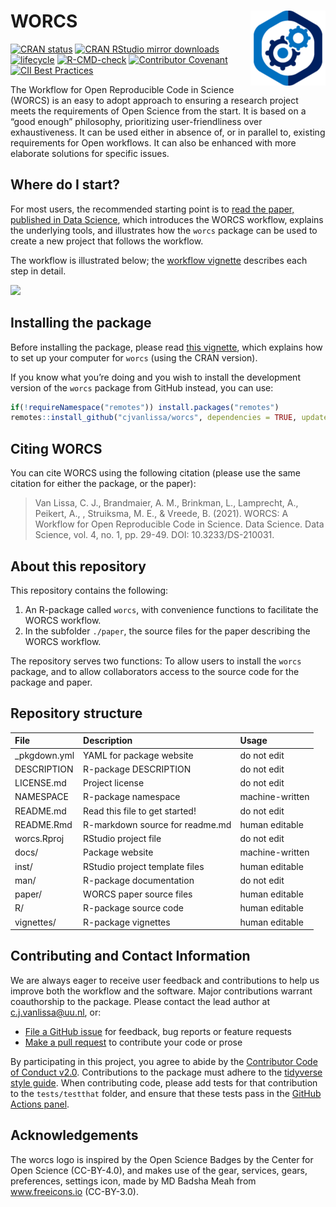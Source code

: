 
# WORCS <a href="https://cjvanlissa.github.io/worcs/"><img src="man/figures/logo.png" align="right" height="120" alt="worcs website" /></a>

<!-- README.md is generated from README.Rmd. Please edit that file -->
<!-- badges: start --->

[![CRAN
status](https://www.r-pkg.org/badges/version/worcs)](https://cran.r-project.org/package=worcs)
[![CRAN RStudio mirror
downloads](https://cranlogs.r-pkg.org/badges/grand-total/worcs?color=blue)](https://r-pkg.org/pkg/worcs)
[![lifecycle](https://img.shields.io/badge/lifecycle-maturing-blue.svg)](https://lifecycle.r-lib.org/articles/stages.html#maturing)
[![R-CMD-check](https://github.com/cjvanlissa/worcs/actions/workflows/R-CMD-check.yaml/badge.svg)](https://github.com/cjvanlissa/worcs/actions/workflows/R-CMD-check.yaml)
[![Contributor
Covenant](https://img.shields.io/badge/Contributor%20Covenant-v2.0%20adopted-ff69b4.svg)](code_of_conduct.md)
[![CII Best
Practices](https://bestpractices.coreinfrastructure.org/projects/3969/badge)](https://bestpractices.coreinfrastructure.org/projects/3969)
<!-- badges: end --->

The Workflow for Open Reproducible Code in Science (WORCS) is an easy to
adopt approach to ensuring a research project meets the requirements of
Open Science from the start. It is based on a “good enough” philosophy,
prioritizing user-friendliness over exhaustiveness. It can be used
either in absence of, or in parallel to, existing requirements for Open
workflows. It can also be enhanced with more elaborate solutions for
specific issues.

## Where do I start?

For most users, the recommended starting point is to [read the paper,
published in Data
Science](https://content.iospress.com/articles/data-science/ds210031),
which introduces the WORCS workflow, explains the underlying tools, and
illustrates how the `worcs` package can be used to create a new project
that follows the workflow.

The workflow is illustrated below; the [workflow
vignette](https://cjvanlissa.github.io/worcs/articles/workflow.html)
describes each step in detail.

![](https://github.com/cjvanlissa/worcs/raw/master/paper/workflow_graph/workflow.png)<!-- -->

## Installing the package

Before installing the package, please read [this
vignette](https://cjvanlissa.github.io/worcs/articles/setup.html), which
explains how to set up your computer for `worcs` (using the CRAN
version).

If you know what you’re doing and you wish to install the development
version of the `worcs` package from GitHub instead, you can use:

``` r
if(!requireNamespace("remotes")) install.packages("remotes")
remotes::install_github("cjvanlissa/worcs", dependencies = TRUE, update = "never")
```

## Citing WORCS

You can cite WORCS using the following citation (please use the same
citation for either the package, or the paper):

> Van Lissa, C. J., Brandmaier, A. M., Brinkman, L., Lamprecht, A.,
> Peikert, A., , Struiksma, M. E., & Vreede, B. (2021). WORCS: A
> Workflow for Open Reproducible Code in Science. Data Science. Data
> Science, vol. 4, no. 1, pp. 29-49. DOI: 10.3233/DS-210031.

## About this repository

This repository contains the following:

1.  An R-package called `worcs`, with convenience functions to
    facilitate the WORCS workflow.
2.  In the subfolder `./paper`, the source files for the paper
    describing the WORCS workflow.

The repository serves two functions: To allow users to install the
`worcs` package, and to allow collaborators access to the source code
for the package and paper.

## Repository structure

| File          | Description                     | Usage           |
|:--------------|:--------------------------------|:----------------|
| \_pkgdown.yml | YAML for package website        | do not edit     |
| DESCRIPTION   | R-package DESCRIPTION           | do not edit     |
| LICENSE.md    | Project license                 | do not edit     |
| NAMESPACE     | R-package namespace             | machine-written |
| README.md     | Read this file to get started!  | do not edit     |
| README.Rmd    | R-markdown source for readme.md | human editable  |
| worcs.Rproj   | RStudio project file            | do not edit     |
| docs/         | Package website                 | machine-written |
| inst/         | RStudio project template files  | human editable  |
| man/          | R-package documentation         | do not edit     |
| paper/        | WORCS paper source files        | human editable  |
| R/            | R-package source code           | human editable  |
| vignettes/    | R-package vignettes             | human editable  |

<!-- ## Adoption of WORCS by users -->
<!-- As of 2025-01-10, these are indicators of the adoption of `worcs` by users: -->
<!-- 1. The preprint has been downloaded 1372 times, since being published on 31-05-2020 -->
<!-- 1. The paper in [Data Science](https://content.iospress.com/articles/data-science/ds210031) has been cited 13 times -->
<!-- 1. The `worcs` R-package has been downloaded r dl times from CRAN, since being published on 18-05-2020 -->
<!-- 1. The GitHub project has been forked r worcs_repo$network_count times, watched r worcs_repo$subscribers_count` times, and starred r worcs_repo$watchers times -->
<!-- 1. The lead author has given invited lecturegs on WORCS at: r invited -->
<!-- 1. WORCS is currently used in the following public itHub repositories (sorted by user): r tmp -->

## Contributing and Contact Information

We are always eager to receive user feedback and contributions to help
us improve both the workflow and the software. Major contributions
warrant coauthorship to the package. Please contact the lead author at
<c.j.vanlissa@uu.nl>, or:

- [File a GitHub issue](https://github.com/cjvanlissa/worcs) for
  feedback, bug reports or feature requests
- [Make a pull request](https://github.com/cjvanlissa/worcs/pulls) to
  contribute your code or prose

By participating in this project, you agree to abide by the [Contributor
Code of Conduct v2.0](https://www.contributor-covenant.org/).
Contributions to the package must adhere to the [tidyverse style
guide](https://style.tidyverse.org/). When contributing code, please add
tests for that contribution to the `tests/testthat` folder, and ensure
that these tests pass in the [GitHub Actions
panel](https://github.com/cjvanlissa/worcs/actions/workflows/R-CMD-check).

## Acknowledgements

The worcs logo is inspired by the Open Science Badges by the Center for
Open Science (CC-BY-4.0), and makes use of the gear, services, gears,
preferences, settings icon, made by MD Badsha Meah from www.freeicons.io
(CC-BY-3.0).
